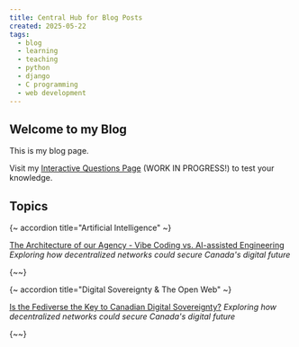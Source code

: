 ```yaml
---
title: Central Hub for Blog Posts
created: 2025-05-22
tags:
  - blog
  - learning
  - teaching
  - python
  - django
  - C programming
  - web development
---
```


## Welcome to my Blog

This is my blog page.

Visit my [Interactive Questions Page](/questions/) (WORK IN PROGRESS!) to test your knowledge.

## Topics

{~ accordion title="Artificial Intelligence" ~}

[The Architecture of our Agency - Vibe Coding vs. AI-assisted Engineering](/blog/Artificial_Intelligence/vibe%20Coding%20vs%20AI%20Assisted%20Engineering/)
  *Exploring how decentralized networks could secure Canada's digital future*

{~~}

{~ accordion title="Digital Sovereignty & The Open Web" ~}

[Is the Fediverse the Key to Canadian Digital Sovereignty?](/blog/Digital_Sovereignty/fediverse-sovereignty-journalistic/)
  *Exploring how decentralized networks could secure Canada's digital future*

{~~}